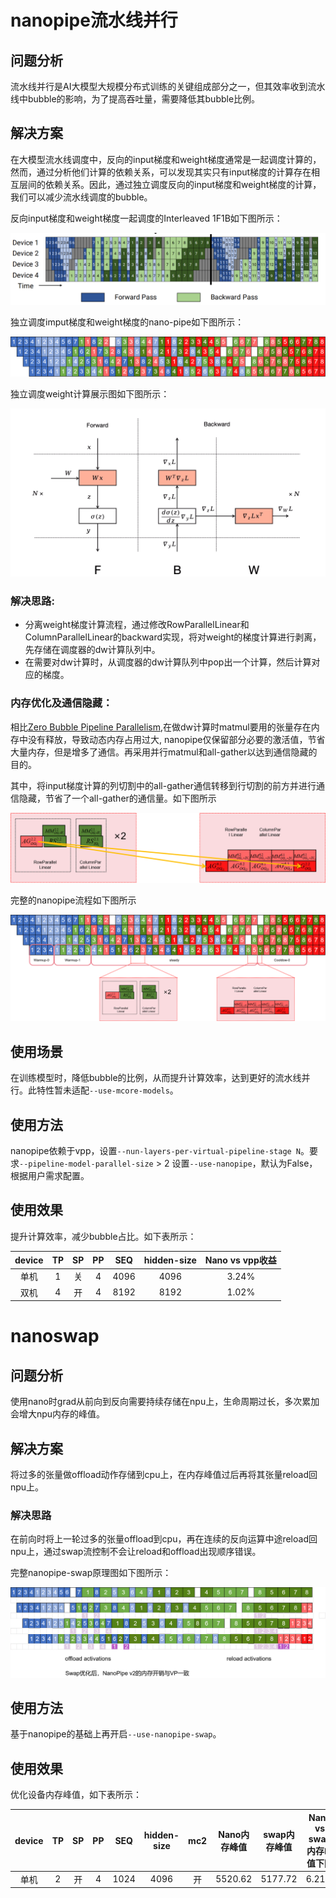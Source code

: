 # nanopipe流水线并行

## 问题分析

流水线并行是AI大模型大规模分布式训练的关键组成部分之一，但其效率收到流水线中bubble的影响，为了提高吞吐量，需要降低其bubble比例。

## 解决方案

在大模型流水线调度中，反向的input梯度和weight梯度通常是一起调度计算的，然而，通过分析他们计算的依赖关系，可以发现其实只有input梯度的计算存在相互层间的依赖关系。因此，通过独立调度反向的input梯度和weight梯度的计算，我们可以减少流水线调度的bubble。

反向input梯度和weight梯度一起调度的Interleaved 1F1B如下图所示：

![img](../../sources/images/virtual-pipeline.PNG)

独立调度imput梯度和weight梯度的nano-pipe如下图所示：

![img](../../sources/images/nanopipe.png)

独立调度weight计算展示图如下图所示：

![img](../../sources/images/FBW.png)

### 解决思路:

* 分离weight梯度计算流程，通过修改RowParallelLinear和ColumnParallelLinear的backward实现，将对weight的梯度计算进行剥离，先存储在调度器的dw计算队列中。
* 在需要对dw计算时，从调度器的dw计算队列中pop出一个计算，然后计算对应的梯度。

### 内存优化及通信隐藏：

相比[Zero Bubble Pipeline Parallelism](https://arxiv.org/abs/2401.10241),在做dw计算时matmul要用的张量存在内存中没有释放，导致动态内存占用过大, nanopipe仅保留部分必要的激活值，节省大量内存，但是增多了通信。再采用并行matmul和all-gather以达到通信隐藏的目的。

其中，将input梯度计算的列切割中的all-gather通信转移到行切割的前方并进行通信隐藏，节省了一个all-gather的通信量。如下图所示

![img](../../sources/images/ag_mm.png)

完整的nanopipe流程如下图所示

![img](../../sources/images/nanopipe_mm.png)

## 使用场景

在训练模型时，降低bubble的比例，从而提升计算效率，达到更好的流水线并行。此特性暂未适配`--use-mcore-models`。

## 使用方法

nanopipe依赖于vpp，设置`--nun-layers-per-virtual-pipeline-stage N`。要求`--pipeline-model-parallel-size` > 2
设置`--use-nanopipe`，默认为False，根据用户需求配置。

## 使用效果

提升计算效率，减少bubble占比。如下表所示：

| device | TP | SP | PP | SEQ | hidden-size | Nano vs vpp收益 |
| :-----: | :----: | :----: | :-----:| :----: | :----: | :-----: |
| 单机 | 1 | 关 | 4 | 4096 | 4096 | 3.24% |
| 双机 | 4 | 开 | 4 | 8192 | 8192 | 1.02% |

# nanoswap

## 问题分析

使用nano时grad从前向到反向需要持续存储在npu上，生命周期过长，多次累加会增大npu内存的峰值。

## 解决方案

将过多的张量做offload动作存储到cpu上，在内存峰值过后再将其张量reload回npu上。

### 解决思路

在前向时将上一轮过多的张量offload到cpu，再在连续的反向运算中途reload回npu上，通过swap流控制不会让reload和offload出现顺序错误。

完整nanopipe-swap原理图如下图所示：

![img](../../sources/images/nanopipe_v2.png)

## 使用方法

基于nanopipe的基础上再开启`--use-nanopipe-swap`。

## 使用效果

优化设备内存峰值，如下表所示：

| device | TP | SP | PP | SEQ | hidden-size | mc2 | Nano内存峰值 |swap内存峰值 | Nano vs swap内存峰值下降 |
| :-----: | :----: | :----: | :-----:| :----: | :----: | :-----: | :-----: | :-----: | :-----: |
| 单机 | 2 | 开 | 4 | 1024 | 4096 | 开 | 5520.62 | 5177.72 | 6.21% |